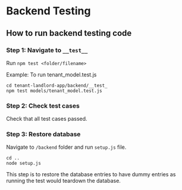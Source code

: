 # Backend Testing

## How to run backend testing code

### Step 1: Navigate to `__test__`

Run `npm test <folder/filename>`

Example: To run tenant_model.test.js

```
cd tenant-landlord-app/backend/__test_
npm test models/tenant_model.test.js
```

### Step 2: Check test cases

Check that all test cases passed.

### Step 3: Restore database

Navigate to `/backend` folder and run `setup.js` file.

```
cd ..
node setup.js
```

This step is to restore the database entries to have dummy entries as running the test would teardown the database.
